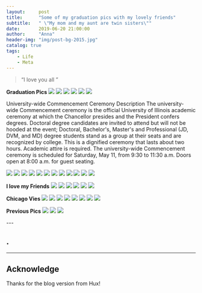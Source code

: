 ```yaml
---
layout:     post
title:      "Some of my graduation pics with my lovely friends"
subtitle:   " \"My mom and my aunt are twin sisters\""
date:       2019-06-20 21:00:00
author:     "Anna"
header-img: "img/post-bg-2015.jpg"
catalog: true
tags:
    - Life
    - Meta
---
```


> “I love you all ”


**Graduation Pics**
![](/img/ga/1.jpg)
![](/img/ga/2.jpg)
![](/img/ga/3.jpg)
![](/img/ga/8.jpg)
![](/img/ga/9.jpg)
![](/img/ga/10.jpg)

University-wide Commencement Ceremony Description
The university-wide Commencement ceremony is the official University of Illinois academic ceremony at which the Chancellor presides and the President confers degrees. Doctoral degree candidates are invited to attend but will not be hooded at the event; Doctoral, Bachelor's, Master's and Professional (JD, DVM, and MD) degree students stand as a group at their seats and are recognized by college. This is a dignified ceremony that lasts about two hours. Academic attire is required. The university-wide Commencement ceremony is scheduled for Saturday, May 11, from 9:30 to 11:30 a.m. Doors open at 8:00 a.m. for guest seating.

![](/img/ga/x1.jpg)
![](/img/ga/x2.jpg)
![](/img/ga/x3.jpg)
![](/img/ga/x4.jpg)
![](/img/ga/x5.jpg)
![](/img/ga/x6.jpg)
![](/img/ga/x7.jpg)
![](/img/ga/x8.jpg)
![](/img/ga/x9.jpg)
![](/img/ga/x10.jpg)
![](/img/ga/x11.jpg)
![](/img/ga/x12.jpg)

**I love my Friends**
![](/img/ga/y1.jpg)
![](/img/ga/y2.jpg)
![](/img/ga/y3.jpg)
![](/img/ga/y4.jpg)
![](/img/ga/y5.jpg)
![](/img/ga/y6.jpg)


**Chicago Vies**
![](/img/ga/z1.jpg)
![](/img/ga/z2.jpg)
![](/img/ga/z3.jpg)
![](/img/ga/z4.jpg)
![](/img/ga/z5.jpg)
![](/img/ga/z6.jpg)
![](/img/ga/z7.jpg)
![](/img/ga/z8.jpg)



**Previous Pics**
![](/img/ga/5.png)
![](/img/ga/6.png)
![](/img/ga/7.png)



<p id = "build"></p>
---

## .


---




## Acknowledge

Thanks for the blog version from Hux!


